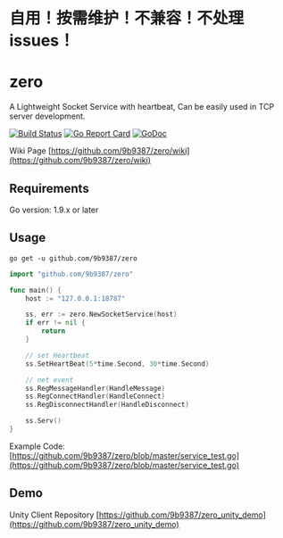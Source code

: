 # 自用！按需维护！不兼容！不处理issues！

# zero
A Lightweight Socket Service with heartbeat, Can be easily used in TCP server development.

[![Build Status](https://api.travis-ci.org/9b9387/zero.svg?branch=master)](https://travis-ci.org/9b9387/zero)
[![Go Report Card](https://goreportcard.com/badge/github.com/9b9387/zero)](https://goreportcard.com/report/github.com/9b9387/zero)
[![GoDoc](https://godoc.org/github.com/9b9387/zero?status.png)](https://godoc.org/github.com/9b9387/zero)

Wiki Page [https://github.com/9b9387/zero/wiki](https://github.com/9b9387/zero/wiki)

## Requirements

Go version: 1.9.x or later

## Usage

```
go get -u github.com/9b9387/zero
```

```go
import "github.com/9b9387/zero"

func main() {
 	host := "127.0.0.1:18787"

 	ss, err := zero.NewSocketService(host)
	if err != nil {
		return
	}

	// set Heartbeat
	ss.SetHeartBeat(5*time.Second, 30*time.Second)

	// net event
	ss.RegMessageHandler(HandleMessage)
	ss.RegConnectHandler(HandleConnect)
	ss.RegDisconnectHandler(HandleDisconnect)

	ss.Serv()
}


```
Example Code: [https://github.com/9b9387/zero/blob/master/service_test.go](https://github.com/9b9387/zero/blob/master/service_test.go)

## Demo
Unity Client Repository [https://github.com/9b9387/zero_unity_demo](https://github.com/9b9387/zero_unity_demo)
